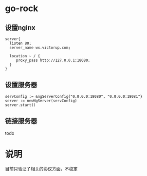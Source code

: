 # go-rock

## 设置nginx

```
server{
  listen 80;
  server_name wx.victorup.com;

  location ~ / {
     proxy_pass http://127.0.0.1:18080;
  }
}

```

## 设置服务器

```
servConfig := &ngServerConfig{"0.0.0.0:18080", "0.0.0.0:18081"}
server := newNgServer(servConfig)
server.start()
```

## 链接服务器

todo


# 说明

目前只验证了相关的协议方面，不稳定
